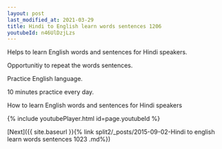 ```yaml
---
layout: post
last_modified_at: 2021-03-29
title: Hindi to English learn words sentences 1206 
youtubeId: n46UlDzjLzs
---
```

 
 
Helps to learn English words and sentences for Hindi speakers.

Opportunitiy to repeat the words sentences. 

Practice English language. 
 
10 minutes practice every day. 
 
How to learn English words and sentences for Hindi speakers 
 
{% include youtubePlayer.html id=page.youtubeId %}
 
 
[Next]({{ site.baseurl }}{% link  split2/_posts/2015-09-02-Hindi to english learn words sentences 1023 .md%})
 
